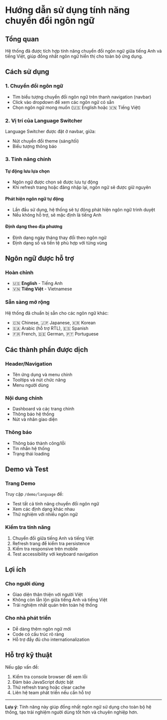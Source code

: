 # Hướng dẫn sử dụng tính năng chuyển đổi ngôn ngữ

## Tổng quan
Hệ thống đã được tích hợp tính năng chuyển đổi ngôn ngữ giữa tiếng Anh và tiếng Việt, giúp đồng nhất ngôn ngữ hiển thị cho toàn bộ ứng dụng.

## Cách sử dụng

### 1. Chuyển đổi ngôn ngữ
- Tìm biểu tượng chuyển đổi ngôn ngữ trên thanh navigation (navbar)
- Click vào dropdown để xem các ngôn ngữ có sẵn
- Chọn ngôn ngữ mong muốn (🇺🇸 English hoặc 🇻🇳 Tiếng Việt)

### 2. Vị trí của Language Switcher
Language Switcher được đặt ở navbar, giữa:
- Nút chuyển đổi theme (sáng/tối)
- Biểu tượng thông báo

### 3. Tính năng chính

#### Tự động lưu lựa chọn
- Ngôn ngữ được chọn sẽ được lưu tự động
- Khi refresh trang hoặc đăng nhập lại, ngôn ngữ sẽ được giữ nguyên

#### Phát hiện ngôn ngữ tự động
- Lần đầu sử dụng, hệ thống sẽ tự động phát hiện ngôn ngữ trình duyệt
- Nếu không hỗ trợ, sẽ mặc định là tiếng Anh

#### Định dạng theo địa phương
- Định dạng ngày tháng thay đổi theo ngôn ngữ
- Định dạng số và tiền tệ phù hợp với từng vùng

## Ngôn ngữ được hỗ trợ

### Hoàn chỉnh
- 🇺🇸 **English** - Tiếng Anh
- 🇻🇳 **Tiếng Việt** - Vietnamese

### Sẵn sàng mở rộng
Hệ thống đã chuẩn bị sẵn cho các ngôn ngữ khác:
- 🇨🇳 Chinese, 🇯🇵 Japanese, 🇰🇷 Korean
- 🇸🇦 Arabic (hỗ trợ RTL), 🇪🇸 Spanish
- 🇫🇷 French, 🇩🇪 German, 🇵🇹 Portuguese

## Các thành phần được dịch

### Header/Navigation
- Tên ứng dụng và menu chính
- Tooltips và nút chức năng
- Menu người dùng

### Nội dung chính
- Dashboard và các trang chính
- Thông báo hệ thống
- Nút và nhãn giao diện

### Thông báo
- Thông báo thành công/lỗi
- Tin nhắn hệ thống
- Trạng thái loading

## Demo và Test

### Trang Demo
Truy cập `/demo/language` để:
- Test tất cả tính năng chuyển đổi ngôn ngữ
- Xem các định dạng khác nhau
- Thử nghiệm với nhiều ngôn ngữ

### Kiểm tra tính năng
1. Chuyển đổi giữa tiếng Anh và tiếng Việt
2. Refresh trang để kiểm tra persistence
3. Kiểm tra responsive trên mobile
4. Test accessibility với keyboard navigation

## Lợi ích

### Cho người dùng
- Giao diện thân thiện với người Việt
- Không còn lẫn lộn giữa tiếng Anh và tiếng Việt
- Trải nghiệm nhất quán trên toàn hệ thống

### Cho nhà phát triển
- Dễ dàng thêm ngôn ngữ mới
- Code có cấu trúc rõ ràng
- Hỗ trợ đầy đủ cho internationalization

## Hỗ trợ kỹ thuật

Nếu gặp vấn đề:
1. Kiểm tra console browser để xem lỗi
2. Đảm bảo JavaScript được bật
3. Thử refresh trang hoặc clear cache
4. Liên hệ team phát triển nếu cần hỗ trợ

---

**Lưu ý**: Tính năng này giúp đồng nhất ngôn ngữ sử dụng cho toàn bộ hệ thống, tạo trải nghiệm người dùng tốt hơn và chuyên nghiệp hơn.